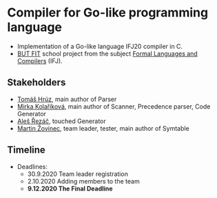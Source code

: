 # Compiler for Go-like programming language

* Implementation of a Go-like language IFJ20 compiler in C. 
* [BUT FIT](https://www.fit.vut.cz/) school project from the subject [Formal Languages and Compilers](https://www.fit.vut.cz/study/course/13305/.en) (IFJ).

## Stakeholders 
* [Tomáš Hrúz](https://github.com/Zokinko), main author of Parser
* [Mirka Kolaříková](https://github.com/miricinka), main author of Scanner, Precedence parser, Code Generator
* [Aleš Řezáč](https://github.com/xrezac21), touched Generator
* [Martin Žovinec](https://github.com/xzovin00), team leader, tester, main author of Symtable

## Timeline
* Deadlines:
	* 30.9.2020 Team leader registration
	* 2.10.2020 Adding members to the team
	* **9.12.2020 The Final Deadline**
